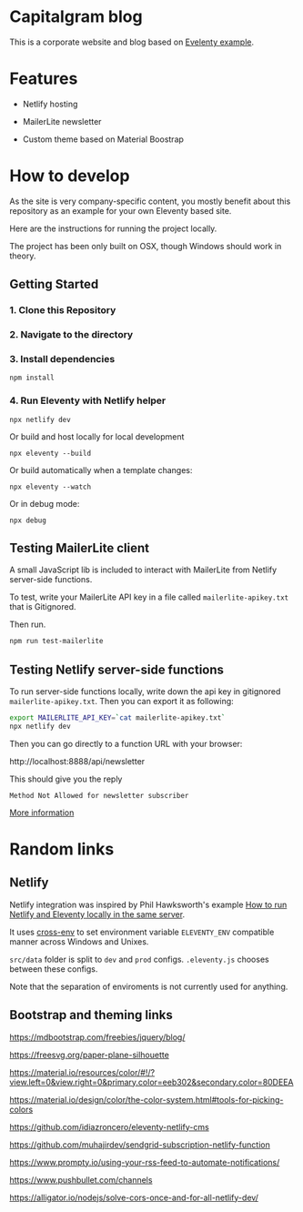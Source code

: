# Capitalgram blog

This is a corporate website and blog based on [Evelenty example](https://github.com/11ty/eleventy-base-blog).

# Features 

* Netlify hosting

* MailerLite newsletter

* Custom theme based on Material Boostrap

# How to develop

As the site is very company-specific content, you mostly benefit about this repository
as an example for your own Eleventy based site.

Here are the instructions for running the project locally.

The project has been only built on OSX, though Windows should work in theory.

## Getting Started

### 1. Clone this Repository

### 2. Navigate to the directory

### 3. Install dependencies

```
npm install
```

### 4. Run Eleventy with Netlify helper

```
npx netlify dev
```

Or build and host locally for local development
```
npx eleventy --build
```

Or build automatically when a template changes:
```
npx eleventy --watch
```

Or in debug mode:
```
npx debug
```

## Testing MailerLite client

A small JavaScript lib is included to interact with MailerLite from Netlify server-side functions.

To test, write your MailerLite API key in a file called `mailerlite-apikey.txt` that is Gitignored.

Then run.

```sh
npm run test-mailerlite
```

## Testing Netlify server-side functions

To run server-side functions locally, write down the api key in gitignored `mailerlite-apikey.txt`.
Then you can export it as following:

```sh
export MAILERLITE_API_KEY=`cat mailerlite-apikey.txt`
npx netlify dev
```    

Then you can go directly to a function URL with your browser:

http://localhost:8888/api/newsletter

This should give you the reply

```
Method Not Allowed for newsletter subscriber
```

[More information](https://www.npmjs.com/package/netlify-lambda)

# Random links

## Netlify

Netlify integration was inspired by Phil Hawksworth's example [How to run Netlify and Eleventy locally in the same server](https://github.com/philhawksworth/eleventyone).

It uses [cross-env](https://www.npmjs.com/package/cross-env) to set environment variable `ELEVENTY_ENV` compatible manner across Windows and Unixes.

`src/data` folder is split to `dev` and `prod` configs. `.eleventy.js` chooses between these configs.

Note that the separation of enviroments is not currently used for anything.

## Bootstrap and theming links

https://mdbootstrap.com/freebies/jquery/blog/

https://freesvg.org/paper-plane-silhouette

https://material.io/resources/color/#!/?view.left=0&view.right=0&primary.color=eeb302&secondary.color=80DEEA

https://material.io/design/color/the-color-system.html#tools-for-picking-colors

https://github.com/idiazroncero/eleventy-netlify-cms

https://github.com/muhajirdev/sendgrid-subscription-netlify-function

https://www.prompty.io/using-your-rss-feed-to-automate-notifications/

https://www.pushbullet.com/channels

https://alligator.io/nodejs/solve-cors-once-and-for-all-netlify-dev/